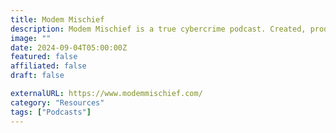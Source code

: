 ```yaml
---
title: Modem Mischief
description: Modem Mischief is a true cybercrime podcast. Created, produced and hosted by Keith Korneluk.
image: ""
date: 2024-09-04T05:00:00Z
featured: false
affiliated: false
draft: false

externalURL: https://www.modemmischief.com/
category: "Resources"
tags: ["Podcasts"]
---
```

